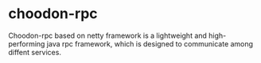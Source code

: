 # choodon-rpc
Choodon-rpc based on netty framework is a lightweight and high-performing java rpc framework, which is designed to communicate among diffent services.
